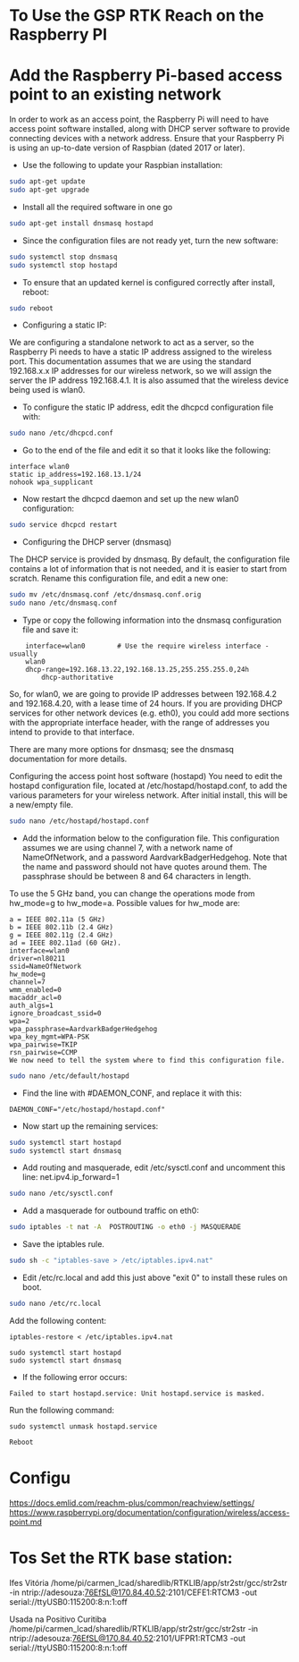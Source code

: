 # To Use the GSP RTK Reach on the Raspberry PI

# Add the Raspberry Pi-based access point to an existing network

In order to work as an access point, the Raspberry Pi will need to have access point software installed, along with DHCP server software to provide connecting devices with a network address. Ensure that your Raspberry Pi is using an up-to-date version of Raspbian (dated 2017 or later).

- Use the following to update your Raspbian installation:

```bash
sudo apt-get update
sudo apt-get upgrade
```
- Install all the required software in one go

```bash
sudo apt-get install dnsmasq hostapd
```
- Since the configuration files are not ready yet, turn the new software:

```bash
sudo systemctl stop dnsmasq
sudo systemctl stop hostapd
```
- To ensure that an updated kernel is configured correctly after install, reboot:

```bash
sudo reboot
```

- Configuring a static IP:

We are configuring a standalone network to act as a server, so the Raspberry Pi needs to have a static IP address assigned to the wireless port. This documentation assumes that we are using the standard 192.168.x.x IP addresses for our wireless network, so we will assign the server the IP address 192.168.4.1. It is also assumed that the wireless device being used is wlan0.

- To configure the static IP address, edit the dhcpcd configuration file with:

```bash
sudo nano /etc/dhcpcd.conf
```

- Go to the end of the file and edit it so that it looks like the following:

```
interface wlan0
static ip_address=192.168.13.1/24
nohook wpa_supplicant
```
- Now restart the dhcpcd daemon and set up the new wlan0 configuration:

```bash
sudo service dhcpcd restart
```

- Configuring the DHCP server (dnsmasq)

The DHCP service is provided by dnsmasq. By default, the configuration file contains a lot of information that is not needed, and it is easier to start from scratch. Rename this configuration file, and edit a new one:

```bash
sudo mv /etc/dnsmasq.conf /etc/dnsmasq.conf.orig
sudo nano /etc/dnsmasq.conf
```

- Type or copy the following information into the dnsmasq configuration file and save it:

```
	interface=wlan0        # Use the require wireless interface - usually
	wlan0
	dhcp-range=192.168.13.22,192.168.13.25,255.255.255.0,24h
        dhcp-authoritative
```
So, for wlan0, we are going to provide IP addresses between 192.168.4.2 and 192.168.4.20, with a lease time of 24 hours. If you are providing DHCP services for other network devices (e.g. eth0), you could add more sections with the appropriate interface header, with the range of addresses you intend to provide to that interface.

There are many more options for dnsmasq; see the dnsmasq documentation for more details.

Configuring the access point host software (hostapd)
You need to edit the hostapd configuration file, located at /etc/hostapd/hostapd.conf, to add the various parameters for your wireless network. After initial install, this will be a new/empty file.


```bash
sudo nano /etc/hostapd/hostapd.conf
```

- Add the information below to the configuration file. This configuration assumes we are using channel 7, with a network name of NameOfNetwork, and a password AardvarkBadgerHedgehog. Note that the name and password should not have quotes around them. The passphrase should be between 8 and 64 characters in length.

To use the 5 GHz band, you can change the operations mode from hw_mode=g to hw_mode=a. Possible values for hw_mode are:

```
a = IEEE 802.11a (5 GHz)
b = IEEE 802.11b (2.4 GHz)
g = IEEE 802.11g (2.4 GHz)
ad = IEEE 802.11ad (60 GHz).
interface=wlan0
driver=nl80211
ssid=NameOfNetwork
hw_mode=g
channel=7
wmm_enabled=0
macaddr_acl=0
auth_algs=1
ignore_broadcast_ssid=0
wpa=2
wpa_passphrase=AardvarkBadgerHedgehog
wpa_key_mgmt=WPA-PSK
wpa_pairwise=TKIP
rsn_pairwise=CCMP
We now need to tell the system where to find this configuration file.
```

```bash
sudo nano /etc/default/hostapd
```

- Find the line with #DAEMON_CONF, and replace it with this:

```
DAEMON_CONF="/etc/hostapd/hostapd.conf"
```

- Now start up the remaining services:

```bash
sudo systemctl start hostapd
sudo systemctl start dnsmasq
```

- Add routing and masquerade, edit /etc/sysctl.conf and uncomment this line: net.ipv4.ip_forward=1

```bash
sudo nano /etc/sysctl.conf
```
- Add a masquerade for outbound traffic on eth0:

```bash
sudo iptables -t nat -A  POSTROUTING -o eth0 -j MASQUERADE
```

- Save the iptables rule.

```bash
sudo sh -c "iptables-save > /etc/iptables.ipv4.nat"
```

- Edit /etc/rc.local and add this just above "exit 0" to install these rules on boot.

```bash
sudo nano /etc/rc.local
```
Add the following content:

```
iptables-restore < /etc/iptables.ipv4.nat

sudo systemctl start hostapd
sudo systemctl start dnsmasq
```

- If the following error occurs:

```
Failed to start hostapd.service: Unit hostapd.service is masked.
```
Run the following command:

```
sudo systemctl unmask hostapd.service
```


```bash
Reboot
```


# Configu 

https://docs.emlid.com/reachm-plus/common/reachview/settings/
https://www.raspberrypi.org/documentation/configuration/wireless/access-point.md


# Tos Set the RTK base station:
Ifes Vitória
/home/pi/carmen_lcad/sharedlib/RTKLIB/app/str2str/gcc/str2str -in ntrip://adesouza:76EfSL@170.84.40.52:2101/CEFE1:RTCM3 -out serial://ttyUSB0:115200:8:n:1:off

Usada na Positivo Curitiba
/home/pi/carmen_lcad/sharedlib/RTKLIB/app/str2str/gcc/str2str -in ntrip://adesouza:76EfSL@170.84.40.52:2101/UFPR1:RTCM3 -out serial://ttyUSB0:115200:8:n:1:off



